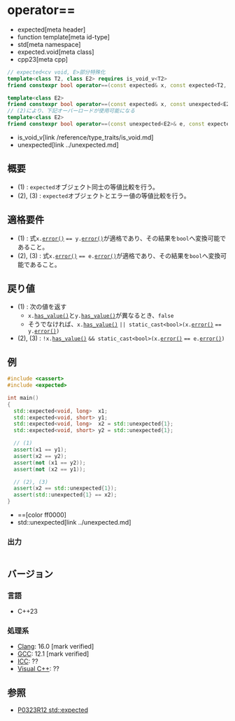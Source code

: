 # operator==
* expected[meta header]
* function template[meta id-type]
* std[meta namespace]
* expected.void[meta class]
* cpp23[meta cpp]

```cpp
// expected<cv void, E>部分特殊化
template<class T2, class E2> requires is_void_v<T2>
friend constexpr bool operator==(const expected& x, const expected<T2, E2>& y); // (1)

template<class E2>
friend constexpr bool operator==(const expected& x, const unexpected<E2>& e);   // (2)
// (2)により、下記オーバーロードが使用可能になる
template<class E2>
friend constexpr bool operator==(const unexpected<E2>& e, const expected& x);   // (3)
```
* is_void_v[link /reference/type_traits/is_void.md]
* unexpected[link ../unexpected.md]

## 概要
- (1) : `expected`オブジェクト同士の等値比較を行う。
- (2), (3) : `expected`オブジェクトとエラー値の等値比較を行う。


## 適格要件
- (1) : 式`x.`[`error()`](error.md) `== y.`[`error()`](error.md)が適格であり、その結果を`bool`へ変換可能であること。
- (2), (3) : 式`x.`[`error()`](error.md) `== e.`[`error()`](../unexpected/error.md)が適格であり、その結果を`bool`へ変換可能であること。


## 戻り値
- (1) : 次の値を返す
    - `x.`[`has_value()`](has_value.md)と`y.`[`has_value()`](has_value.md)が異なるとき、`false`
    - そうでなければ、`x.`[`has_value()`](has_value.md) `|| static_cast<bool>(x.`[`error()`](error.md) `== y.`[`error()`](error.md)`)`
- (2), (3) : `!x.`[`has_value()`](has_value.md) `&& static_cast<bool>(x.`[`error()`](error.md) `== e.`[`error()`](../unexpected/error.md)`)`


## 例
```cpp example
#include <cassert>
#include <expected>

int main()
{
  std::expected<void, long>  x1;
  std::expected<void, short> y1;
  std::expected<void, long>  x2 = std::unexpected{1};
  std::expected<void, short> y2 = std::unexpected{1};

  // (1)
  assert(x1 == y1);
  assert(x2 == y2);
  assert(not (x1 == y2));
  assert(not (x2 == y1));

  // (2), (3)
  assert(x2 == std::unexpected{1});
  assert(std::unexpected{1} == x2);
}
```
* ==[color ff0000]
* std::unexpected[link ../unexpected.md]

### 出力
```
```


## バージョン
### 言語
- C++23

### 処理系
- [Clang](/implementation.md#clang): 16.0 [mark verified]
- [GCC](/implementation.md#gcc): 12.1 [mark verified]
- [ICC](/implementation.md#icc): ??
- [Visual C++](/implementation.md#visual_cpp): ??


## 参照
- [P0323R12 std::expected](https://www.open-std.org/jtc1/sc22/wg21/docs/papers/2022/p0323r12.html)
